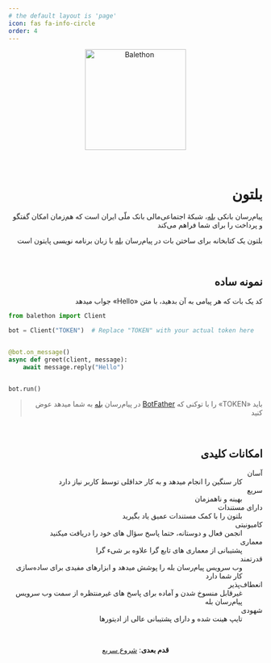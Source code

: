```yaml
---
# the default layout is 'page'
icon: fas fa-info-circle
order: 4
---
```


<p align="center">
  <img src="./logo.png" width="200" alt="Balethon">
</p>

<br>

<h1 align="right" dir="rtl">بلتون</h1>

<p align="right" dir="rtl">پیام‌رسان بانکی <a href="https://www.bale.ai/">بله</a>، شبکۀ اجتماعی‌مالی بانک ملّی ایران است که هم‌زمان امکان گفتگو و پرداخت را برای شما فراهم می‌کند</p>

<p align="right" dir="rtl">بلتون یک کتابخانه برای ساختن بات در پیام‌رسان <a href="https://www.bale.ai/">بله</a> با زبان برنامه نویسی پایتون است</p>

<br>

<h2 align="right" dir="rtl">نمونه ساده</h2>

<p align="right" dir="rtl">کد یک بات که هر پیامی به آن بدهید، با متن «Hello» جواب میدهد</p>

```python
from balethon import Client

bot = Client("TOKEN")  # Replace "TOKEN" with your actual token here


@bot.on_message()
async def greet(client, message):
    await message.reply("Hello")


bot.run()
```

<blockquote align="right" dir="rtl">
<p>باید «TOKEN» را با توکنی که <a href="https://ble.ir/botfather">BotFather</a> در پیام‌رسان <a href="https://www.bale.ai/">بله</a> به شما میدهد عوض کنید</p>
</blockquote>

<br>

<h2 align="right" dir="rtl">امکانات کلیدی</h2>

<dl align="right" dir="rtl">
<dt>آسان</dt>
<dd>کار سنگین را انجام میدهد و به کار حداقلی توسط کاربر نیاز دارد</dd>
<dt>سریع</dt>
<dd>بهینه و ناهمزمان</dd>
<dt>دارای مستندات</dt>
<dd>بلتون را با کمک مستندات عمیق یاد بگیرید</dd>
<dt>کامیونیتی</dt>
<dd>انجمن فعال و دوستانه، حتما پاسخ سؤال های خود را دریافت میکنید</dd>
<dt>معماری</dt>
<dd>پشتیبانی از معماری های تابع گرا علاوه بر شیء گرا</dd>
<dt>قدرتمند</dt>
<dd>وب سرویس پیام‌رسان بله را پوشش میدهد و ابزارهای مفیدی برای ساده‌سازی کار شما دارد</dd>
<dt>انعطاف‌پذیر</dt>
<dd>غیرقابل منسوخ شدن و آماده برای پاسخ های غیرمنتظره از سمت وب سرویس پیام‌رسان بله</dd>
<dt>شهودی</dt>
<dd>تایپ هینت شده و دارای پشتیبانی عالی از ادیتورها</dd>
</dl>

<br>

<p align="center" dir="rtl"><strong>قدم بعدی</strong>: <a href="./quick-start">شروع سریع</a></p>
